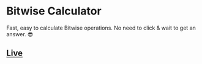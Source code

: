 # Bitwise Calculator

Fast, easy to calculate Bitwise operations. No need to click & wait to get an answer. 😎

## [Live](https://bitwise-calculator.netlify.com/)